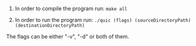 1) In order to compile the program run: ```make all```

2) In order to run the program run: ```./quic (flags) (sourceDirectoryPath) (destinationDirectoryPath)```

The flags can be either "-v", "-d" or both of them.
